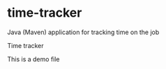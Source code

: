 # time-tracker
Java (Maven) application for tracking time on the job

Time tracker

This is a demo file
